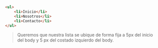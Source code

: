 ``` html
<ul>
    <li>Inicio</li>
    <li>Nosotros</li>
    <li>Contacto</li>
</ul>
```

> Queremos que nuestra lista se ubique de forma fija a 5px del inicio del body y 5 px del costado izquierdo del body.